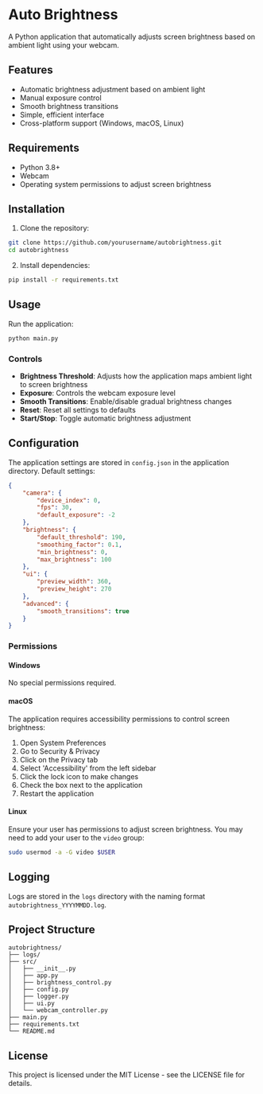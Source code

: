 # Auto Brightness

A Python application that automatically adjusts screen brightness based on ambient light using your webcam.

## Features

- Automatic brightness adjustment based on ambient light
- Manual exposure control
- Smooth brightness transitions
- Simple, efficient interface
- Cross-platform support (Windows, macOS, Linux)

## Requirements

- Python 3.8+
- Webcam
- Operating system permissions to adjust screen brightness

## Installation

1. Clone the repository:
```bash
git clone https://github.com/yourusername/autobrightness.git
cd autobrightness
```

2. Install dependencies:
```bash
pip install -r requirements.txt
```

## Usage

Run the application:
```bash
python main.py
```

### Controls

- **Brightness Threshold**: Adjusts how the application maps ambient light to screen brightness
- **Exposure**: Controls the webcam exposure level
- **Smooth Transitions**: Enable/disable gradual brightness changes
- **Reset**: Reset all settings to defaults
- **Start/Stop**: Toggle automatic brightness adjustment

## Configuration

The application settings are stored in `config.json` in the application directory. Default settings:

```json
{
    "camera": {
        "device_index": 0,
        "fps": 30,
        "default_exposure": -2
    },
    "brightness": {
        "default_threshold": 190,
        "smoothing_factor": 0.1,
        "min_brightness": 0,
        "max_brightness": 100
    },
    "ui": {
        "preview_width": 360,
        "preview_height": 270
    },
    "advanced": {
        "smooth_transitions": true
    }
}
```

### Permissions

#### Windows
No special permissions required.

#### macOS
The application requires accessibility permissions to control screen brightness:
1. Open System Preferences
2. Go to Security & Privacy
3. Click on the Privacy tab
4. Select 'Accessibility' from the left sidebar
5. Click the lock icon to make changes
6. Check the box next to the application
7. Restart the application

#### Linux
Ensure your user has permissions to adjust screen brightness. You may need to add your user to the `video` group:
```bash
sudo usermod -a -G video $USER
```

## Logging

Logs are stored in the `logs` directory with the naming format `autobrightness_YYYYMMDD.log`.

## Project Structure

```
autobrightness/
├── logs/
├── src/
│   ├── __init__.py
│   ├── app.py
│   ├── brightness_control.py
│   ├── config.py
│   ├── logger.py
│   ├── ui.py
│   └── webcam_controller.py
├── main.py
├── requirements.txt
└── README.md
```

## License

This project is licensed under the MIT License - see the LICENSE file for details.
